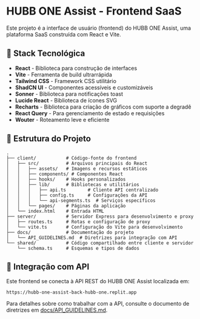 # HUBB ONE Assist - Frontend SaaS

Este projeto é a interface de usuário (frontend) do HUBB ONE Assist, uma plataforma SaaS construída com React e Vite.

## 🧱 Stack Tecnológica

- **React** - Biblioteca para construção de interfaces
- **Vite** - Ferramenta de build ultrarrápida
- **Tailwind CSS** - Framework CSS utilitário
- **ShadCN UI** - Componentes acessíveis e customizáveis
- **Sonner** - Biblioteca para notificações toast
- **Lucide React** - Biblioteca de ícones SVG
- **Recharts** - Biblioteca para criação de gráficos com suporte a degradê
- **React Query** - Para gerenciamento de estado e requisições
- **Wouter** - Roteamento leve e eficiente

## 📁 Estrutura do Projeto

```
.
├── client/           # Código-fonte do frontend
│   ├── src/          # Arquivos principais do React
│   │   ├── assets/   # Imagens e recursos estáticos
│   │   ├── components/ # Componentes React
│   │   ├── hooks/    # Hooks personalizados
│   │   ├── lib/      # Bibliotecas e utilitários
│   │   │   ├── api.ts        # Cliente API centralizado
│   │   │   ├── config.ts     # Configurações da API
│   │   │   └── api-segments.ts  # Serviços específicos
│   │   └── pages/    # Páginas da aplicação
│   └── index.html    # Entrada HTML
├── server/           # Servidor Express para desenvolvimento e proxy
│   ├── routes.ts     # Rotas e configuração de proxy
│   └── vite.ts       # Configuração do Vite para desenvolvimento
├── docs/             # Documentação do projeto
│   └── API_GUIDELINES.md  # Diretrizes para integração com API
└── shared/           # Código compartilhado entre cliente e servidor
    └── schema.ts     # Esquemas e tipos de dados
```

## 🔌 Integração com API

Este frontend se conecta à API REST do HUBB ONE Assist localizada em:
```
https://hubb-one-assist-back-hubb-one.replit.app
```

Para detalhes sobre como trabalhar com a API, consulte o documento de diretrizes em [docs/API_GUIDELINES.md](docs/API_GUIDELINES.md).

